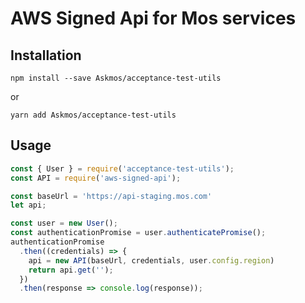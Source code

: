 # AWS Signed Api for Mos services

## Installation

```shell
npm install --save Askmos/acceptance-test-utils
```

or

```shell
yarn add Askmos/acceptance-test-utils
```

## Usage

```javascript
const { User } = require('acceptance-test-utils');
const API = require('aws-signed-api');

const baseUrl = 'https://api-staging.mos.com'
let api;

const user = new User();
const authenticationPromise = user.authenticatePromise();
authenticationPromise
  .then((credentials) => {
    api = new API(baseUrl, credentials, user.config.region)
    return api.get('');
  })
  .then(response => console.log(response));
```
